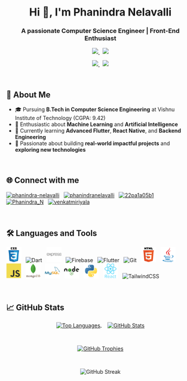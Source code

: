 <h1 align="center">Hi 👋, I'm Phanindra Nelavalli</h1>
<h3 align="center">A passionate Computer Science Engineer | Front-End Enthusiast</h3>

<p align="center">
  <a href="mailto:nelavalliphanindra4@gmail.com">
    <img src="https://img.shields.io/badge/Email-nelavalliphanindra4@gmail.com-red?style=for-the-badge&logo=gmail" />
  </a>
  &nbsp;
  <a href="tel:9989494236">
    <img src="https://img.shields.io/badge/Phone-9989494236-blue?style=for-the-badge&logo=whatsapp" />
  </a>
</p>

<p align="center">
  <a href="https://www.linkedin.com/in/nelavalli-phanindra-b074a8255/" target="_blank">
    <img src="https://img.shields.io/badge/LinkedIn-Connect-blue?style=for-the-badge&logo=linkedin" />
  </a>
  &nbsp;
  <a href="https://github.com/Phanindra-Nelavalli" target="_blank">
    <img src="https://img.shields.io/badge/GitHub-Follow-black?style=for-the-badge&logo=github" />
  </a>
</p>

&nbsp;
&nbsp;
## 📜 About Me
- 🎓 Pursuing **B.Tech in Computer Science Engineering** at Vishnu Institute of Technology (CGPA: 9.42)
- 🤖 Enthusiastic about **Machine Learning** and **Artificial Intelligence**
- 🌱 Currently learning **Advanced Flutter**, **React Native**, and **Backend Engineering**
- 🚀 Passionate about building **real-world impactful projects** and **exploring new technologies**

&nbsp;
&nbsp;
## 🌐 Connect with me

<p align="left">
<a href="https://linkedin.com/in/phanindra-nelavalli-b074a8255/" target="blank"><img align="center" src="https://raw.githubusercontent.com/rahuldkjain/github-profile-readme-generator/master/src/images/icons/Social/linked-in-alt.svg" alt="phanindra-nelavalli" height="30" width="40" /></a>&nbsp;&nbsp;
<a href="https://instagram.com/phanindranelavalli" target="blank"><img align="center" src="https://raw.githubusercontent.com/rahuldkjain/github-profile-readme-generator/master/src/images/icons/Social/instagram.svg" alt="phanindranelavalli" height="30" width="40" /></a>&nbsp;&nbsp;
<a href="https://www.hackerrank.com/profile/22pa1a05b1" target="blank"><img align="center" src="https://raw.githubusercontent.com/rahuldkjain/github-profile-readme-generator/master/src/images/icons/Social/hackerrank.svg" alt="22pa1a05b1" height="30" width="40" /></a>&nbsp;&nbsp;
<a href="https://www.leetcode.com/Phanindra_N" target="blank"><img align="center" src="https://raw.githubusercontent.com/rahuldkjain/github-profile-readme-generator/master/src/images/icons/Social/leet-code.svg" alt="Phanindra_N" height="30" width="40" /></a>&nbsp;&nbsp;
<a href="" target="blank"><img align="center" src="https://raw.githubusercontent.com/rahuldkjain/github-profile-readme-generator/master/src/images/icons/Social/geeks-for-geeks.svg" alt="venkatmiriyala" height="30" width="40" /></a>&nbsp;&nbsp;
</p>



&nbsp;
&nbsp;
## 🛠 Languages and Tools

<p align="left">
  <img src="https://raw.githubusercontent.com/devicons/devicon/master/icons/css3/css3-original-wordmark.svg" alt="CSS3" width="40" height="40"/>&nbsp;&nbsp;
  <img src="https://www.vectorlogo.zone/logos/dartlang/dartlang-icon.svg" alt="Dart" width="40" height="40"/>&nbsp;&nbsp;
  <img src="https://raw.githubusercontent.com/devicons/devicon/master/icons/express/express-original-wordmark.svg" alt="Express" width="40" height="40"/>&nbsp;&nbsp;
  <img src="https://www.vectorlogo.zone/logos/firebase/firebase-icon.svg" alt="Firebase" width="40" height="40"/>&nbsp;&nbsp;
  <img src="https://www.vectorlogo.zone/logos/flutterio/flutterio-icon.svg" alt="Flutter" width="40" height="40"/>&nbsp;&nbsp;
  <img src="https://www.vectorlogo.zone/logos/git-scm/git-scm-icon.svg" alt="Git" width="40" height="40"/>&nbsp;&nbsp;
  <img src="https://raw.githubusercontent.com/devicons/devicon/master/icons/html5/html5-original-wordmark.svg" alt="HTML5" width="40" height="40"/>&nbsp;&nbsp;
  <img src="https://raw.githubusercontent.com/devicons/devicon/master/icons/java/java-original.svg" alt="Java" width="40" height="40"/>&nbsp;&nbsp;
  <img src="https://raw.githubusercontent.com/devicons/devicon/master/icons/javascript/javascript-original.svg" alt="JavaScript" width="40" height="40"/>&nbsp;&nbsp;
  <img src="https://raw.githubusercontent.com/devicons/devicon/master/icons/mongodb/mongodb-original-wordmark.svg" alt="MongoDB" width="40" height="40"/>&nbsp;&nbsp;
  <img src="https://raw.githubusercontent.com/devicons/devicon/master/icons/mysql/mysql-original-wordmark.svg" alt="MySQL" width="40" height="40"/>&nbsp;&nbsp;
  <img src="https://raw.githubusercontent.com/devicons/devicon/master/icons/nodejs/nodejs-original-wordmark.svg" alt="Node.js" width="40" height="40"/>&nbsp;&nbsp;
  <img src="https://raw.githubusercontent.com/devicons/devicon/master/icons/python/python-original.svg" alt="Python" width="40" height="40"/>&nbsp;&nbsp;
  <img src="https://raw.githubusercontent.com/devicons/devicon/master/icons/react/react-original-wordmark.svg" alt="React" width="40" height="40"/>&nbsp;&nbsp;
  <img src="https://www.vectorlogo.zone/logos/tailwindcss/tailwindcss-icon.svg" alt="TailwindCSS" width="40" height="40"/>
</p>



&nbsp;
&nbsp;
## 📈 GitHub Stats

<p align="center">
  <a href="https://github.com/Phanindra-Nelavalli">
    <img align="center" src="https://github-readme-stats.vercel.app/api/top-langs/?username=phanindra-nelavalli&layout=compact&theme=default" alt="Top Languages" />
  </a>
  &nbsp;&nbsp;&nbsp;
  <a href="https://github.com/Phanindra-Nelavalli">
    <img align="center" src="https://github-readme-stats.vercel.app/api?username=phanindra-nelavalli&show_icons=true&locale=en&theme=default" alt="GitHub Stats" />
  </a>
</p>

<br/>

<p align="center">
  <a href="https://github.com/ryo-ma/github-profile-trophy">
    <img src="https://github-profile-trophy.vercel.app/?username=phanindra-nelavalli&theme=flat" alt="GitHub Trophies" />
  </a>
</p>

<br/>

<p align="center">
  <img src="https://github-readme-streak-stats.herokuapp.com/?user=phanindra-nelavalli&theme=default" alt="GitHub Streak" />
</p>

